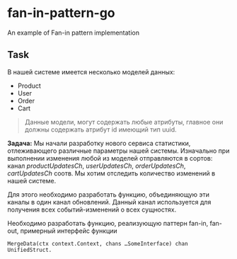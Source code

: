 # fan-in-pattern-go

An example of Fan-in pattern implementation

## Task

В нашей системе имеется несколько моделей данных:

- Product
- User
- Order
- Cart

> Данные модели, могут содержать любые атрибуты, главное они должны содержать атрибут id имеющий тип uuid.

**Задача:**
Мы начали разработку нового сервиса статистики, отлеживающего различные параметры нашей системы. Изначально при выполнении изменения любой из моделей отправляются в сортов: канал _productUpdatesCh_, _userUpdatesCh_, _orderUpdatesCh_, _cartUpdatesCh_ соотв. Мы хотим отследить количество изменений в нашей системе.

Для этого необходимо разработать функцию, объединяющую эти каналы в один канал обновлений. Данный канал используется для получения всех событий-изменений о всех сущностях.

Необходимо разработать функцию, реализующую паттерн fan-in, fan-out, примерный интерфейс функции

`MergeData(ctx context.Context, chans …SomeInterface) chan UnifiedStruct.`
